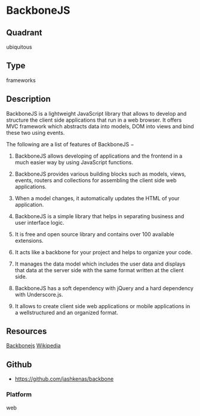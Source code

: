 # BackboneJS

## Quadrant
ubiquitous

## Type
frameworks

## Description
BackboneJS is a lightweight JavaScript library that allows to develop and structure the client side applications that run in a web browser. It offers MVC framework which abstracts data into models, DOM into views and bind these two using events.

The following are a list of features of BackboneJS −

1) BackboneJS allows developing of applications and the frontend in a much easier way by using JavaScript functions.

2) BackboneJS provides various building blocks such as models, views, events, routers and collections for assembling the client side web applications.

3) When a model changes, it automatically updates the HTML of your application.

4) BackboneJS is a simple library that helps in separating business and user interface logic.

5) It is free and open source library and contains over 100 available extensions.

6) It acts like a backbone for your project and helps to organize your code.

7) It manages the data model which includes the user data and displays that data at the server side with the same format written at the client side.

8) BackboneJS has a soft dependency with jQuery and a hard dependency with Underscore.js.

9) It allows to create client side web applications or mobile applications in a wellstructured and an organized format.

## Resources
[Backbonejs](backbonejs.org/)
[Wikipedia](https://en.wikipedia.org/wiki/Backbone.js)


## Github
* https://github.com/jashkenas/backbone

### Platform
web
